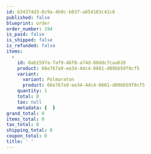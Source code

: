 ```yaml
---
id: b34374d3-0c9a-4b0c-b837-a654103c41c6
published: false
blueprint: order
order_number: 194
is_paid: false
is_shipped: false
is_refunded: false
items:
  -
    id: 0ab1597a-7af9-46f8-a74d-80ddc7caa610
    product: 66e767a9-ee34-4dc4-8681-d09bb59f0cf5
    variant:
      variant: Polmaraton
      product: 66e767a9-ee34-4dc4-8681-d09bb59f0cf5
    quantity: 1
    total: 0
    tax: null
    metadata: {  }
grand_total: 0
items_total: 0
tax_total: 0
shipping_total: 0
coupon_total: 0
title: ' '
---
```


